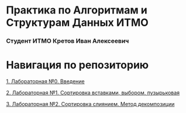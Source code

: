 # Практика по Алгоритмам и Cтруктурам Данных ИТМО
### Студент ИТМО Кретов Иван Алексеевич

# Навигация по репозиторию
[1. Лабораторная №0. Введение](<https://github.com/Keppchik/AaDS/tree/main/AaDS%20lab0>)

[2. Лабораторная №1. Сортировка вставками, выбором, пузырьковая](<https://github.com/Keppchik/AaDS/tree/main/AaDS%20lab1>)

[3. Лабораторная №2. Сортировка слиянием. Метод декомпозиции](<>)
